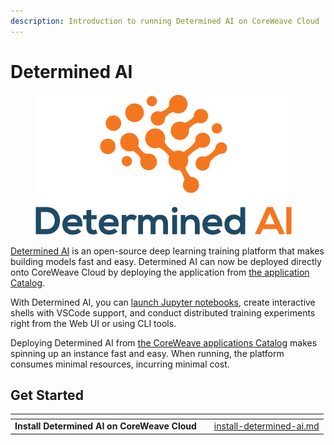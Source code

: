 ```yaml
---
description: Introduction to running Determined AI on CoreWeave Cloud
---
```


# Determined AI

<figure><img src="../../../.gitbook/assets/determined-logo.png" alt="The Determined AI logo"><figcaption></figcaption></figure>

[Determined AI](https://www.determined.ai/) is an open-source deep learning training platform that makes building models fast and easy. Determined AI can now be deployed directly onto CoreWeave Cloud by deploying the application from [the application Catalog](https://apps.coreweave.com).

With Determined AI, you can [launch Jupyter notebooks](launch-jupyter-notebook-on-coreweave-via-determined-ai.md), create interactive shells with VSCode support, and conduct distributed training experiments right from the Web UI or using CLI tools.

Deploying Determined AI from [the CoreWeave applications Catalog](https://apps.coreweave.com) makes spinning up an instance fast and easy. When running, the platform consumes minimal resources, incurring minimal cost.

## Get Started

<table data-card-size="large" data-view="cards"><thead><tr><th align="center"></th><th></th><th data-hidden data-card-target data-type="content-ref"></th></tr></thead><tbody><tr><td align="center"><strong>Install Determined AI on CoreWeave Cloud</strong></td><td></td><td><a href="install-determined-ai.md">install-determined-ai.md</a></td></tr></tbody></table>
